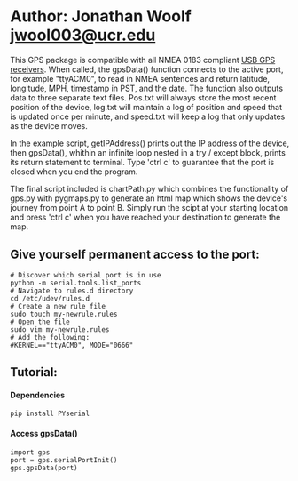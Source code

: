 # Author: Jonathan Woolf jwool003@ucr.edu

This GPS package is compatible with all NMEA 0183 compliant <a href="https://www.amazon.com/HiLetgo-G-Mouse-GLONASS-Receiver-Windows/dp/B01MTU9KTF/ref=sr_1_8?keywords=gps+usb&qid=1560277792&s=gateway&sr=8-8">USB GPS receivers</a>. When called, the gpsData() function connects to the active port, for example "ttyACM0", to read in NMEA sentences and return latitude, longitude, MPH, timestamp in PST, and the date. The function also outputs data to three separate text files. Pos.txt will always store the most recent position of the device, log.txt will maintain a log of position and speed that is updated once per minute, and speed.txt will keep a log that only updates as the device moves.

In the example script, getIPAddress() prints out the IP address of the device, then gpsData(), whithin an infinite loop nested in a try / except block, prints its return statement to terminal. Type 'ctrl c' to guarantee that the port is closed when you end the program.

The final script included is chartPath.py which combines the functionality of gps.py with pygmaps.py to generate an html map which shows the device's journey from point A to point B. Simply run the scipt at your starting location and press 'ctrl c' when you have reached your destination to generate the map.

## Give yourself permanent access to the port:
    # Discover which serial port is in use
    python -m serial.tools.list_ports
    # Navigate to rules.d directory
    cd /etc/udev/rules.d
    # Create a new rule file
    sudo touch my-newrule.rules
    # Open the file
    sudo vim my-newrule.rules
    # Add the following:
    #KERNEL=="ttyACM0", MODE="0666"

## Tutorial:
#### Dependencies
    pip install PYserial
#### Access gpsData()
    import gps
    port = gps.serialPortInit()
    gps.gpsData(port)
